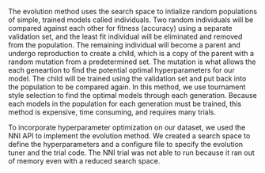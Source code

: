 The evolution method uses the search space to intialize random populations of simple, trained models called individuals. Two random individuals will be compared against each other for fitness (accuracy) using a separate validation set, and the least fit individual will be eliminated and removed from the population. The remaining individual will become a parent and undergo reproduction to create a child, which is a copy of the parent with a random mutation from a predetermined set. The mutation is what allows the each geneartion to find the potential optimal hyperparameters for our model. The child will be trained using the validation set and put back into the population to be compared again. In this method, we use tournament style selection to find the optimal models through each generation. Because each models in the population for each generation must be trained, this method is expensive, time consuming, and requires many trials.

To incorporate hyperparameter optimization on our dataset, we used the NNI API to implement the evolution method. We created a search space to define the hyperparameters and a configure file to specify the evolution tuner and the trial code. The NNI trial was not able to run because it ran out of memory even with a reduced search space.
